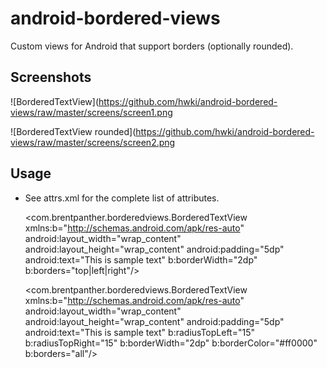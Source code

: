 android-bordered-views
======================

Custom views for Android that support borders (optionally rounded).

Screenshots
-----------

![BorderedTextView](https://github.com/hwki/android-bordered-views/raw/master/screens/screen1.png

![BorderedTextView rounded](https://github.com/hwki/android-bordered-views/raw/master/screens/screen2.png

Usage
-----

* See attrs.xml for the complete list of attributes.

    <com.brentpanther.borderedviews.BorderedTextView
        xmlns:b="http://schemas.android.com/apk/res-auto"
        android:layout_width="wrap_content"
        android:layout_height="wrap_content"
        android:padding="5dp"
        android:text="This is sample text"
        b:borderWidth="2dp"
        b:borders="top|left|right"/>
		
	<com.brentpanther.borderedviews.BorderedTextView
        xmlns:b="http://schemas.android.com/apk/res-auto"
        android:layout_width="wrap_content"
        android:layout_height="wrap_content"
        android:padding="5dp"
        android:text="This is sample text"
        b:radiusTopLeft="15"
        b:radiusTopRight="15"
        b:borderWidth="2dp"
        b:borderColor="#ff0000"
        b:borders="all"/>
	